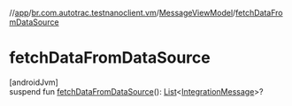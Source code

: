 //[app](../../../index.md)/[br.com.autotrac.testnanoclient.vm](../index.md)/[MessageViewModel](index.md)/[fetchDataFromDataSource](fetch-data-from-data-source.md)

# fetchDataFromDataSource

[androidJvm]\
suspend fun [fetchDataFromDataSource](fetch-data-from-data-source.md)(): [List](https://kotlinlang.org/api/latest/jvm/stdlib/kotlin.collections/-list/index.html)&lt;[IntegrationMessage](../../br.com.autotrac.testnanoclient.models/-integration-message/index.md)&gt;?

